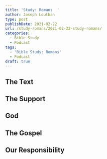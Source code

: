```yaml
---
title: 'Study: Romans  '
author: Joseph Louthan
type: post
publishDate: 2021-02-22
url: /study-romans/2021-02-22-study-romans/
categories:
  - Bible Study
  - Podcast
tags:
  - 'Bible Study: Romans'
  - Podcast
draft: true
---
```

## The Text

## The Support

## God

## The Gospel

## Our Responsibility

